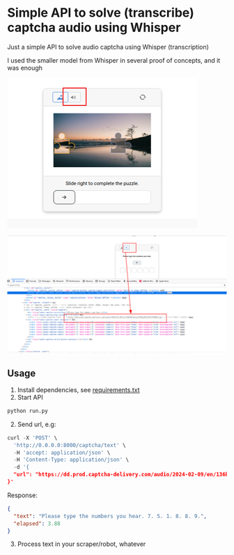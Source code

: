 # Simple API to solve (transcribe) captcha audio using Whisper

Just a simple API to solve audio captcha using Whisper (transcription)


I used the smaller model from Whisper in several proof of concepts, and it was enough


![](images/captcha.png)

![](images/captcha2.png)


## Usage

1. Install dependencies, see [requirements.txt](requirements.txt)
2. Start API
```python
python run.py
```
2. Send url, e.g:
```python
curl -X 'POST' \
  'http://0.0.0.0:8000/captcha/text' \
  -H 'accept: application/json' \
  -H 'Content-Type: application/json' \
  -d '{
  "url": "https://dd.prod.captcha-delivery.com/audio/2024-02-09/en/136b3bfa2eaa2763ba951e92177e80b5.wav"
}'
```
Response:
```json
{
  "text": "Please type the numbers you hear. 7. 5. 1. 8. 8. 9.",
  "elapsed": 3.88
}
```
3. Process text in your scraper/robot, whatever
